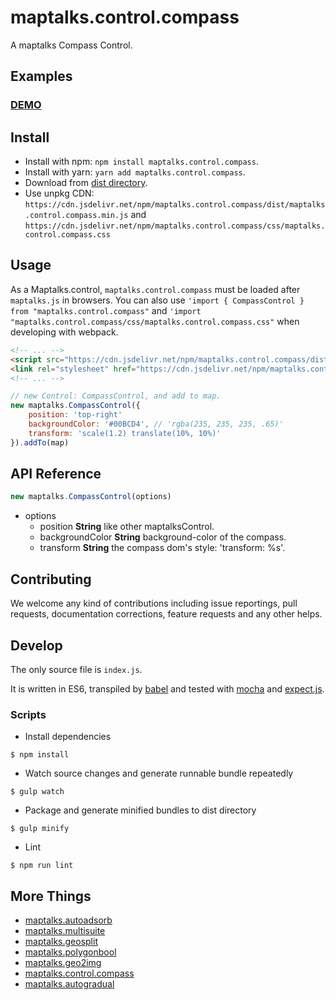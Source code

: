 # maptalks.control.compass

A maptalks Compass Control.

## Examples

### [DEMO](https://cxiaof.github.io/maptalks.control.compass/demo/index.html)

## Install

-   Install with npm: `npm install maptalks.control.compass`.
-   Install with yarn: `yarn add maptalks.control.compass`.
-   Download from [dist directory](https://github.com/cXiaof/maptalks.control.compass/tree/master/dist).
-   Use unpkg CDN: `https://cdn.jsdelivr.net/npm/maptalks.control.compass/dist/maptalks.control.compass.min.js` and `https://cdn.jsdelivr.net/npm/maptalks.control.compass/css/maptalks.control.compass.css`

## Usage

As a Maptalks.control, `maptalks.control.compass` must be loaded after `maptalks.js` in browsers. You can also use `'import { CompassControl } from "maptalks.control.compass"` and `'import "maptalks.control.compass/css/maptalks.control.compass.css"` when developing with webpack.

```html
<!-- ... -->
<script src="https://cdn.jsdelivr.net/npm/maptalks.control.compass/dist/maptalks.control.compass.min.js"></script>
<link rel="stylesheet" href="https://cdn.jsdelivr.net/npm/maptalks.control.compass/css/maptalks.control.compass.css" />
<!-- ... -->
```

```javascript
// new Control: CompassControl, and add to map.
new maptalks.CompassControl({
    position: 'top-right'
    backgroundColor: '#00BCD4', // 'rgba(235, 235, 235, .65)'
    transform: 'scale(1.2) translate(10%, 10%)'
}).addTo(map)
```

## API Reference

```javascript
new maptalks.CompassControl(options)
```

-   options
    -   position **String** like other maptalksControl.
    -   backgroundColor **String** background-color of the compass.
    -   transform **String** the compass dom's style: 'transform: %s'.

## Contributing

We welcome any kind of contributions including issue reportings, pull requests, documentation corrections, feature requests and any other helps.

## Develop

The only source file is `index.js`.

It is written in ES6, transpiled by [babel](https://babeljs.io/) and tested with [mocha](https://mochajs.org) and [expect.js](https://github.com/Automattic/expect.js).

### Scripts

-   Install dependencies

```shell
$ npm install
```

-   Watch source changes and generate runnable bundle repeatedly

```shell
$ gulp watch
```

-   Package and generate minified bundles to dist directory

```shell
$ gulp minify
```

-   Lint

```shell
$ npm run lint
```

## More Things

-   [maptalks.autoadsorb](https://github.com/cXiaof/maptalks.autoadsorb/issues)
-   [maptalks.multisuite](https://github.com/cXiaof/maptalks.multisuite/issues)
-   [maptalks.geosplit](https://github.com/cXiaof/maptalks.geosplit/issues)
-   [maptalks.polygonbool](https://github.com/cXiaof/maptalks.polygonbool/issues)
-   [maptalks.geo2img](https://github.com/cXiaof/maptalks.geo2img/issues)
-   [maptalks.control.compass](https://github.com/cXiaof/maptalks.control.compass/issues)
-   [maptalks.autogradual](https://github.com/cXiaof/maptalks.autogradual/issues)
